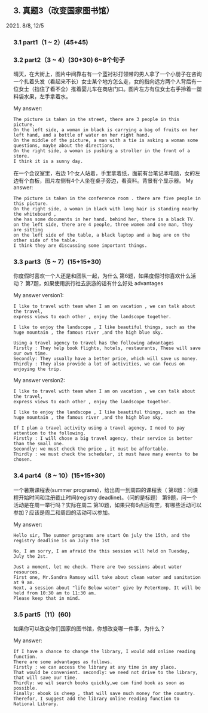 
## 3.	真题3（改变国家图书馆）
2021. 8/8, 12/5
### 3.1	part1（1 ~ 2）(45+45)
### 3.2	part2（3 ~ 4）(30+30) 6~8个句子
晴天，在大街上，图片中间靠右有一个蓝衬衫打领带的男人拿了一个小册子在咨询一个扎着头发（看起来不长）女士某个地方怎么走，女的指向远方两个人背后有一位女士（挡住了看不全）推着婴儿车在商店门口。图片左方有位女士右手拎着一塑料袋水果，左手拿着水。

My answer:

```
The picture is taken in the street, there are 3 people in this picture. 
On the left side, a woman in black is carrying a bag of fruits on her left hand, and a bottle of water on her right hand. 
On the middle of the picture, a man with a tie is asking a woman some questions, maybe about the directions, 
On the right side, a woman is pushing a stroller in the front of a store. 
I think it is a sunny day.
```

在一个会议室里，右边 1个女人站着，手里拿着纸，面前有台笔记本电脑，女的左边有个白板，图片左侧有4个人坐在桌子旁边，看资料。背景有个显示器。
My answer:

```
The picture is taken in the conference room . there are five people in this picture. 
On the right side, a woman in black with long hair is standing nearby the whiteboard ,
she has some documents in her hand. behind her, there is a black TV. 
on the left side, there are 4 people, three women and one man, they are sitting 
on the left side of the table, a black laptop and a bag are on the other side of the table. 
I think they are discussing some important things.
```
### 3.3	part3（5 ~ 7）(15+15+30)
你度假时喜欢一个人还是和团队一起，为什么
第6题，如果度假时你喜欢什么活动？
第7题，如果使用旅行社去旅游的话有什么好处 advantages

My answer version1:

```
I like to travel with team when I am on vacation , we can talk about the travel, 
express views to each other , enjoy the landscope together.

I like to enjoy the landscope , I like beautiful things, such as the huge mountain , the famous river ,and the high blue sky.

Using a travel agency to travel has the following advantages
Firstly : They help book flights, hotels, restaurants, These will save our own time.
Secondly: They usually have a better price, which will save us money.
Thirdly : They also provide a lot of activities, we can focus on enjoying the trip.
```

My answer version2:

```
I like to travel with team when I am on vacation , we can talk about the travel,
express views to each other , enjoy the landscope together.

I like to enjoy the landscope , I like beautiful things, such as the huge mountain , the famous river ,and the high blue sky.

If I plan a travel activity using a travel agency, I need to pay attention to the following. 
Firstly : I will chose a big travel agency, their service is better than the small one. 
Secondly: we must check the price , it must be affortable. 
Thirdly : we must check the scheduler, it must have many events to be chosen.
```

### 3.4	part4（8 ~ 10）(15+15+30) 
一个暑期课程表(summer programs)，给出周一到周四的课程表（
第8题：问课程开始时间和注册截止时间(registry deadline)。（问的是标题）
第9题，问一个活动是在周一举行吗？实际在周二
第10题，如果只有6点后有空，有哪些活动可以参加？应该是周二和周四的活动可以参加。

My answer:

```
Hello sir, The summer programs are start On july the 15th, and the registry deadline is on July the 1st

No, I am sorry, I am afraid the this session will held on Tuesday, July the 2st.

Just a moment, let me check. There are two sessions about water resources. 
First one, Mr.Sandra Ramsey will take about clean water and sanitation at 9 am. 
Next, a session about "life Below water" give by PeterKemp, It will be held from 10:30 am to 11:30 am. 
Please keep that in mind.
```

### 3.5	part5（11）(60)
如果你可以改变你们国家的图书馆，你想改变哪一件事，为什么？

My answer:

```
If I have a chance to change the library, I would add online reading function. 
There are some advantages as follows. 
Firstly : we can access the library at any time in any place. 
That would be convenient. secondly: we need not drive to the library, that will save our time. 
Thirdly: we wil search books quickly,we can find book as soon as possible. 
Finally: ebook is cheep , that will save much money for the country.
Therefor, I suggest add the library online reading function to National Library.
```

